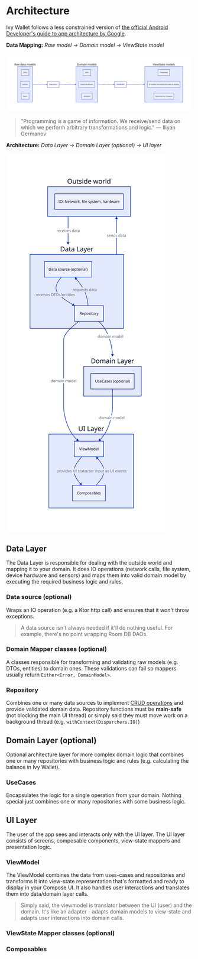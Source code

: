# Architecture

Ivy Wallet follows a less constrained version of [the official Android Developer's guide to app architecture by Google](https://developer.android.com/topic/architecture).

**Data Mapping:** _Raw model → Domain model → ViewState model_

![data-mapping](../assets/data-mapping.svg)

> "Programming is a game of information. We receive/send data on which we perform arbitrary transformations and logic." — Iliyan Germanov

**Architecture:** _Data Layer → Domain Layer (optional) → UI layer_

![architecture](../assets/architecture.svg)

## Data Layer

The Data Layer is responsible for dealing with the outside world and mapping it to your domain. It does IO operations (network calls, file system, device hardware and sensors) and maps them into valid domain model by executing the required business logic and rules.

### Data source (optional)

Wraps an IO operation (e.g. a Ktor http call) and ensures that it won't throw exceptions. 

> A data source isn't always needed if it'll do nothing useful. For example, there's no point wrapping Room DB DAOs.

### Domain Mapper classes (optional)

A classes responsible for transforming and validating raw models (e.g. DTOs, entities) to domain ones. These validations can fail so mappers usually return `Either<Error, DomainModel>`.

### Repository

Combines one or many data sources to implement [CRUD operations](https://en.wikipedia.org/wiki/Create,_read,_update_and_delete) and provide validated domain data. Repository functions must be **main-safe** (not blocking the main UI thread) or simply said they must move work on a background thread (e.g. `withContext(Disparchers.IO)`)

## Domain Layer (optional)

Optional architecture layer for more complex domain logic that combines one or many repositories with business logic and rules (e.g. calculating the balance in Ivy Wallet).

### UseCases

Encapsulates the logic for a single operation from your domain. Nothing special just combines one or many repositories with some business logic.

## UI Layer

The user of the app sees and interacts only with the UI layer. The UI layer consists of screens, composable components, view-state mappers and presentation logic.

### ViewModel

The ViewModel combines the data from uses-cases and repositories and transforms it into view-state representation that's formatted and ready to display in your Compose UI. It also handles user interactions and translates them into data/domain layer calls.

> Simply said, the viewmodel is translator between the UI (user) and the domain. It's like an adapter - adapts domain models to view-state and adapts user interactions into domain calls.

### ViewState Mapper classes (optional)

### Composables
